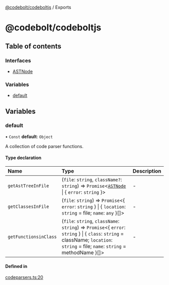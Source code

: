 [@codebolt/codeboltjs](README.md) / Exports

# @codebolt/codeboltjs

## Table of contents

### Interfaces

- [ASTNode](interfaces/ASTNode.md)

### Variables

- [default](modules.md#default)

## Variables

### default

• `Const` **default**: `Object`

A collection of code parser functions.

#### Type declaration

| Name | Type | Description |
| :------ | :------ | :------ |
| `getAstTreeInFile` | (`file`: `string`, `className?`: `string`) => `Promise`\<[`ASTNode`](interfaces/ASTNode.md) \| \{ `error`: `string`  }\> | - |
| `getClassesInFile` | (`file`: `string`) => `Promise`\<\{ `error`: `string`  } \| \{ `location`: `string` = file; `name`: `any`  }[]\> | - |
| `getFunctionsinClass` | (`file`: `string`, `className`: `string`) => `Promise`\<\{ `error`: `string`  } \| \{ `class`: `string` = className; `location`: `string` = file; `name`: `string` = methodName }[]\> | - |

#### Defined in

[codeparsers.ts:20](https://github.com/codeboltai/codeboltjs/blob/1ae9852f107cfee4a652d6d80c0a92c9344ec151/src/modules/codeparsers.ts#L20)
